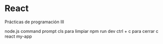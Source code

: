# React
Prácticas de programación III

node.js command prompt
cls para limpiar
npm run dev
ctrl + c para cerrar
c react my-app